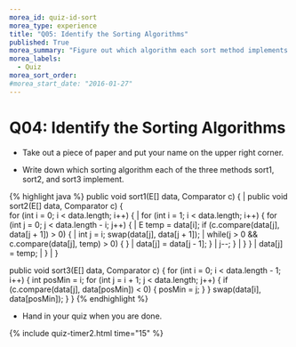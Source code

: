 ```yaml
---
morea_id: quiz-id-sort
morea_type: experience
title: "Q05: Identify the Sorting Algorithms"
published: True
morea_summary: "Figure out which algorithm each sort method implements."
morea_labels:
  - Quiz
morea_sort_order:
#morea_start_date: "2016-01-27"
---
```


# Q04: Identify the Sorting Algorithms

* Take out a piece of paper and put your name on the upper right corner.

* Write down which sorting algorithm each of the three methods sort1, sort2, and sort3 implement.

{% highlight java %}
public void sort1(E[] data, Comparator<E> c) {    |   public void sort2(E[] data, Comparator<E> c) {      
  for (int i = 0; i < data.length; i++) {         |     for (int i = 1; i < data.length; i++) {
    for (int j = 0; j < data.length - i; j++) {   |       E temp = data[i];
      if (c.compare(data[j], data[j + 1]) > 0) {  |       int j = i;
        swap(data[j], data[j + 1]);               |       while(j > 0 && c.compare(data[j], temp) > 0) {
      }                                           |         data[j] = data[j - 1];
    }                                             |         j--;
  }                                               |       }
}                                                 |       data[j] = temp;
                                                  |     }
                                                  |   }

public void sort3(E[] data, Comparator<E> c) { 
  for (int i = 0; i < data.length - 1; i++) {
    int posMin = i;
    for (int j = i + 1; j < data.length; j++) {
      if (c.compare(data[j], data[posMin]) < 0) {
        posMin = j;
      }
    }
    swap(data[i], data[posMin]);
  }
}
{% endhighlight %}

* Hand in your quiz when you are done.

{% include quiz-timer2.html time="15" %}
